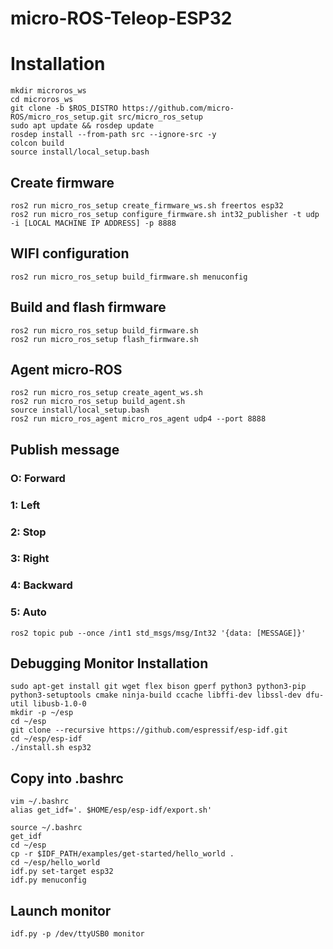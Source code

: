 # micro-ROS-Teleop-ESP32

# Installation
```
mkdir microros_ws
cd microros_ws
git clone -b $ROS_DISTRO https://github.com/micro-ROS/micro_ros_setup.git src/micro_ros_setup
sudo apt update && rosdep update
rosdep install --from-path src --ignore-src -y
colcon build
source install/local_setup.bash
```

## Create firmware
```
ros2 run micro_ros_setup create_firmware_ws.sh freertos esp32
ros2 run micro_ros_setup configure_firmware.sh int32_publisher -t udp -i [LOCAL MACHINE IP ADDRESS] -p 8888
```

## WIFI configuration
```
ros2 run micro_ros_setup build_firmware.sh menuconfig
```

## Build and flash firmware
```
ros2 run micro_ros_setup build_firmware.sh
ros2 run micro_ros_setup flash_firmware.sh
```

## Agent micro-ROS
```
ros2 run micro_ros_setup create_agent_ws.sh
ros2 run micro_ros_setup build_agent.sh
source install/local_setup.bash
ros2 run micro_ros_agent micro_ros_agent udp4 --port 8888
```

## Publish message
### O: Forward
### 1: Left
### 2: Stop
### 3: Right
### 4: Backward
### 5: Auto
```
ros2 topic pub --once /int1 std_msgs/msg/Int32 '{data: [MESSAGE]}' 
```


## Debugging Monitor Installation
```
sudo apt-get install git wget flex bison gperf python3 python3-pip python3-setuptools cmake ninja-build ccache libffi-dev libssl-dev dfu-util libusb-1.0-0
mkdir -p ~/esp
cd ~/esp
git clone --recursive https://github.com/espressif/esp-idf.git
cd ~/esp/esp-idf
./install.sh esp32
```

## Copy into .bashrc
```
vim ~/.bashrc
alias get_idf='. $HOME/esp/esp-idf/export.sh'
```

```
source ~/.bashrc
get_idf
cd ~/esp
cp -r $IDF_PATH/examples/get-started/hello_world .
cd ~/esp/hello_world
idf.py set-target esp32
idf.py menuconfig
```

## Launch monitor
```
idf.py -p /dev/ttyUSB0 monitor
```
